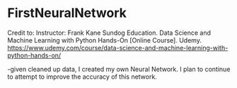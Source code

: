 # FirstNeuralNetwork

Credit to:
Instructor: Frank Kane
Sundog Education. Data Science and Machine Learning with Python Hands-On [Online Course].
Udemy.
https://www.udemy.com/course/data-science-and-machine-learning-with-python-hands-on/


-given cleaned up data, I created my own Neural Network.
I plan to continue to attempt to improve the accuracy of this network.
